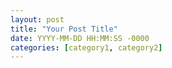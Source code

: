 ```yaml
---
layout: post
title: "Your Post Title"
date: YYYY-MM-DD HH:MM:SS -0000
categories: [category1, category2]
---
```


